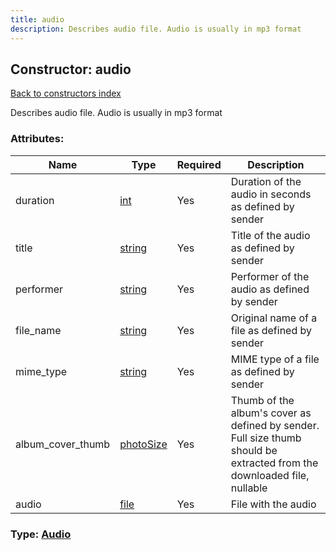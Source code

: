 ```yaml
---
title: audio
description: Describes audio file. Audio is usually in mp3 format
---
```

## Constructor: audio  
[Back to constructors index](index.md)



Describes audio file. Audio is usually in mp3 format

### Attributes:

| Name     |    Type       | Required | Description |
|----------|---------------|----------|-------------|
|duration|[int](../types/int.md) | Yes|Duration of the audio in seconds as defined by sender|
|title|[string](../types/string.md) | Yes|Title of the audio as defined by sender|
|performer|[string](../types/string.md) | Yes|Performer of the audio as defined by sender|
|file\_name|[string](../types/string.md) | Yes|Original name of a file as defined by sender|
|mime\_type|[string](../types/string.md) | Yes|MIME type of a file as defined by sender|
|album\_cover\_thumb|[photoSize](../types/photoSize.md) | Yes|Thumb of the album's cover as defined by sender. Full size thumb should be extracted from the downloaded file, nullable|
|audio|[file](../types/file.md) | Yes|File with the audio|



### Type: [Audio](../types/Audio.md)


